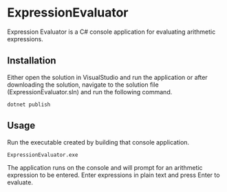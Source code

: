 # ExpressionEvaluator

Expression Evaluator is a C# console application for evaluating arithmetic expressions.

## Installation

Either open the solution in VisualStudio and run the application or after downloading the solution, navigate to the solution file (ExpressionEvaluator.sln) and run the following command.

```
dotnet publish
```

## Usage

Run the executable created by building that console application.

```
ExpressionEvaluator.exe
```

The application runs on the console and will prompt for an arithmetic expression to be entered.
Enter expressions in plain text and press Enter to evaluate.
